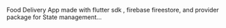 Food Delivery App made with flutter sdk , firebase fireestore, and provider package for State management...

